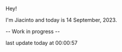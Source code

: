 Hey!

I'm Jiacinto and today is 14 September, 2023.

-- Work in progress --

last update today at 00:00:57 